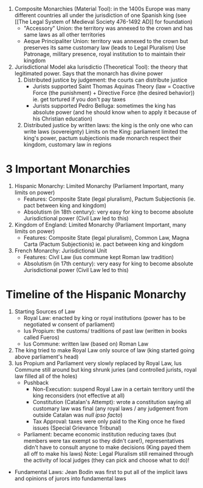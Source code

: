 1. Composite Monarchies (Material Tool): in the 1400s Europe was many different countries all under the jurisdiction of one Spanish king (see [[The Legal System of Medieval Society 476-1492 AD]] for foundation)
	- "Accessory" Union: the territory was annexed to the crown and has same laws as all other territories 
	- Aeque Principaliter Union: territory was annexed to the crown but preserves its same customary law (leads to Legal Pluralism)
		Use Patronage, military presence, royal institution to to maintain their kingdom
2. Jurisdictional Model aka Iurisdictio (Theoretical Tool): the theory that legitimated power. Says that the monarch has divine power
	1. Distributed justice by judgement: the courts can distribute justice 
		- Jurists supported Saint Thomas Aquinas Theory (law = Coactive Force (the punishment) + Directive Force (the desired behavior))
			ie. get tortured if you don't pay taxes
		- Jurists supported Pedro Belluga: sometimes the king has absolute power (and he should know when to apply it because of his Christian education)
	2. Distributed justice by written laws: the king is the only one who can write laws (sovereignty)
	Limits on the King: parliament limited the king's power, pactum subjectionis made monarch respect their kingdom, customary law in regions

# 3 Important Monarchies
1. Hispanic Monarchy: Limited Monarchy (Parliament Important, many limits on power)
	- Features: Composite State (legal pluralism), Pactum Subjectionis (ie. pact between king and kingdom)
	- Absolutism (in 18th century): very easy for king to become absolute Jurisdictional power (Civil Law led to this)
2. Kingdom of England: Limited Monarchy (Parliament Important, many limits on power)
	- Features: Composite State (legal pluralism), Common Law, Magna Carta (Pactum Subjectionis) ie. pact between king and kingdom
3. French Monarchy: Jurisdictional Unit
	- Features: Civil Law (ius commune kept Roman law tradition)
	- Absolutism (in 17th century): very easy for king to become absolute Jurisdictional power (Civil Law led to this)

# Timeline of the Hispanic Monarchy
1. Starting Sources of Law
	- Royal Law: enacted by king or royal institutions (power has to be negotiated w consent of parliament)
	- Ius Propium: the customs/ traditions of past law (written in books called Fueros)
	- Ius Commune: written law (based on) Roman Law
2. The king tried to make Royal Law only source of law (king started going above parliament's head)
3. Ius Propium and Parliament very slowly replaced by Royal Law, Ius Commune still around but king shrunk juries (and controlled jurists, royal law filled all of the holes)
	- Pushback
		- Non-Execution: suspend Royal Law in a certain territory until the king reconsiders (not effective at all)
		- Constitution (Catalan's Attempt): wrote a constitution saying all customary law was final (any royal laws / any judgement from outside Catalan was *null ipso facto*) 
		- Tax Approval: taxes were only paid to the King once he fixed issues (Special Grievance Tribunal)
	- Parliament: became economic institution reducing taxes (but members were tax exempt so they didn't care!), representatives didn't have to consult anyone to make decisions (King payed them all off to make his laws)
	Note: Legal Pluralism still remained through the activity of local judges (they can pick and choose what to do)!



- Fundamental Laws: Jean Bodin was first to put all of the implicit laws and opinions of jurors into fundamental laws